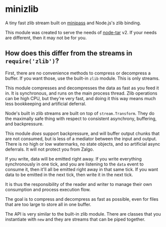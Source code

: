 # minizlib

A tiny fast zlib stream built on [minipass](http://npm.im/minipass)
and Node.js's zlib binding.

This module was created to serve the needs of
[node-tar](http://npm.im/tar) v2. If your needs are different, then
it may not be for you.

## How does this differ from the streams in `require('zlib')`?

First, there are no convenience methods to compress or decompress a
buffer. If you want those, use the built-in `zlib` module. This is
only streams.

This module compresses and decompresses the data as fast as you feed
it in. It is synchronous, and runs on the main process thread. Zlib
operations can be high CPU, but they're very fast, and doing it this
way means much less bookkeeping and artificial deferral.

Node's built in zlib streams are built on top of `stream.Transform`.
They do the maximally safe thing with respect to consistent
asynchrony, buffering, and backpressure.

This module _does_ support backpressure, and will buffer output chunks
that are not consumed, but is less of a mediator between the input and
output. There is no high or low watermarks, no state objects, and so
artificial async deferrals. It will not protect you from Zalgo.

If you write, data will be emitted right away. If you write
everything synchronously in one tick, and you are listening to the
`data` event to consume it, then it'll all be emitted right away in
that same tick. If you want data to be emitted in the next tick, then
write it in the next tick.

It is thus the responsibility of the reader and writer to manage their
own consumption and process execution flow.

The goal is to compress and decompress as fast as possible, even for
files that are too large to store all in one buffer.

The API is very similar to the built-in zlib module. There are
classes that you instantiate with `new` and they are streams that can
be piped together.

